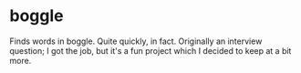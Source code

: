 # boggle
Finds words in boggle. Quite quickly, in fact. Originally an interview question; I got the job, but it's a fun project which I decided to keep at a bit more.
